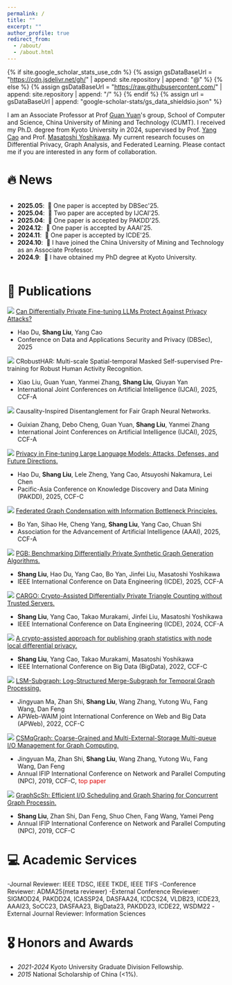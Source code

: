 ```yaml
---
permalink: /
title: ""
excerpt: ""
author_profile: true
redirect_from: 
  - /about/
  - /about.html
---
```


{% if site.google_scholar_stats_use_cdn %}
{% assign gsDataBaseUrl = "https://cdn.jsdelivr.net/gh/" | append: site.repository | append: "@" %}
{% else %}
{% assign gsDataBaseUrl = "https://raw.githubusercontent.com/" | append: site.repository | append: "/" %}
{% endif %}
{% assign url = gsDataBaseUrl | append: "google-scholar-stats/gs_data_shieldsio.json" %}

<span class='anchor' id='about-me'></span>

I am an Associate Professor at Prof [Guan Yuan](https://faculty.cumt.edu.cn/yuanguan/zh_CN/index.htm)'s group, School of Computer and Science, China University of Mining and Technology (CUMT). I received my Ph.D. degree from Kyoto University in 2024, supervised by Prof. [Yang Cao](https://yangcao888.github.io/) and Prof. [Masatoshi Yoshikawa](https://scholar.google.co.jp/citations?user=yMFHG7wAAAAJ&hl=ja). My current research focuses on Differential Privacy, Graph Analysis, and Federated Learning. Please contact me if you are interested in any form of collaboration.


# 🔥 News
<style>
  .scrollable {
    max-height: 200px; 
    overflow-y: scroll; 
  }
</style>

<div class="scrollable">
 <ul>
   <li><strong>2025.05</strong>: &nbsp;🎉 One paper is accepted by DBSec'25. </li>
   <li><strong>2025.04</strong>: &nbsp;🎉 Two paper are accepted by IJCAI'25. </li>
   <li><strong>2025.04</strong>: &nbsp;🎉 One paper is accepted by PAKDD'25. </li>
   <li><strong>2024.12</strong>: &nbsp;🎉 One paper is accepted by AAAI'25. </li>
   <li><strong>2024.11</strong>: &nbsp;🎉 One paper is accepted by ICDE'25. </li>
   <li><strong>2024.10</strong>: &nbsp;🎉 I have joined the China University of Mining and Technology as an Associate Professor. </li>
   <li><strong>2024.9</strong>: &nbsp;🎉 I have obtained my PhD degree at Kyoto University. </li>
</ul>
</div>

# 📝 Publications 

<img src='https://img.shields.io/badge/DBSec%2025-4C81ED'/> [Can Differentially Private Fine-tuning LLMs Protect Against Privacy Attacks?](https://www.arxiv.org/abs/2504.21036)
- Hao Du, **Shang Liu**, Yang Cao
- Conference on Data and Applications Security and Privacy (DBSec), 2025
 
<img src='https://img.shields.io/badge/IJCAI%2025-4C81ED'/> CRobustHAR: Multi-scale Spatial-temporal Masked Self-supervised Pre-training for Robust Human Activity Recognition.
- Xiao Liu, Guan Yuan, Yanmei Zhang, **Shang Liu**, Qiuyan Yan
- International Joint Conferences on Artificial Intelligence (IJCAI), 2025, CCF-A

<img src='https://img.shields.io/badge/IJCAI%2025-4C81ED'/> Causality-Inspired Disentanglement for Fair Graph Neural Networks.
- Guixian Zhang,  Debo Cheng, Guan Yuan, **Shang Liu**, Yanmei Zhang
- International Joint Conferences on Artificial Intelligence (IJCAI), 2025, CCF-A

<img src='https://img.shields.io/badge/PAKDD%2025-4C81ED'/> [Privacy in Fine-tuning Large Language Models: Attacks, Defenses, and Future Directions.](https://www.arxiv.org/abs/2412.16504)
- Hao Du, **Shang Liu**, Lele Zheng, Yang Cao, Atsuyoshi Nakamura, Lei Chen
- Pacific-Asia Conference on Knowledge Discovery and Data Mining (PAKDD), 2025, CCF-C

<img src='https://img.shields.io/badge/AAAI%2025-4C81ED'/> [Federated Graph Condensation with Information Bottleneck Principles.](https://arxiv.org/pdf/2405.03911)
- Bo Yan, Sihao He, Cheng Yang, **Shang Liu**, Yang Cao, Chuan Shi
- Association for the Advancement of Artificial Intelligence (AAAI), 2025, CCF-A

<img src='https://img.shields.io/badge/ICDE%2025-4C81ED'/> [PGB: Benchmarking Differentially Private Synthetic Graph Generation Algorithms.](https://arxiv.org/pdf/2408.02928)
- **Shang Liu**, Hao Du, Yang Cao, Bo Yan, Jinfei Liu, Masatoshi Yoshikawa
- IEEE International Conference on Data Engineering (ICDE), 2025, CCF-A

<img src='https://img.shields.io/badge/ICDE%2024-4C81ED'/> [CARGO: Crypto-Assisted Differentially Private Triangle Counting without Trusted Servers.](https://arxiv.org/abs/2312.12938)
- **Shang Liu**, Yang Cao, Takao Murakami, Jinfei Liu, Masatoshi Yoshikawa
- IEEE International Conference on Data Engineering (ICDE), 2024, CCF-A

<img src='https://img.shields.io/badge/BigData%2022-4C81ED'/> [A crypto-assisted approach for publishing graph statistics with node local differential privacy.](https://ieeexplore.ieee.org/iel7/10020192/10020156/10020435.pdf)
- **Shang Liu**, Yang Cao, Takao Murakami, Masatoshi Yoshikawa
- IEEE International Conference on Big Data (BigData), 2022, CCF-C

<img src='https://img.shields.io/badge/APWeb%2022-4C81ED'/> [LSM-Subgraph: Log-Structured Merge-Subgraph for Temporal Graph Processing.](https://link.springer.com/chapter/10.1007/978-3-031-25158-0_39)
- Jingyuan Ma, Zhan Shi, **Shang Liu**, Wang Zhang, Yutong Wu, Fang Wang, Dan Feng
- APWeb-WAIM joint International Conference on Web and Big Data (APWeb), 2022, CCF-C

<img src='https://img.shields.io/badge/NPC%2019-4C81ED'/> [CSMqGraph: Coarse-Grained and Multi-External-Storage Multi-queue I/O Management for Graph Computing.](https://link.springer.com/chapter/10.1007/978-3-031-25158-0_39)
- Jingyuan Ma, Zhan Shi, **Shang Liu**, Wang Zhang, Yutong Wu, Fang Wang, Dan Feng
- Annual IFIP International Conference on Network and Parallel Computing (NPC), 2019, CCF-C, <font color="#dd0000">top paper</font><br /> 

<img src='https://img.shields.io/badge/NPC%2019-4C81ED'/> [GraphScSh: Efficient I/O Scheduling and Graph Sharing for Concurrent Graph Processin.](https://link.springer.com/chapter/10.1007/978-3-030-30709-7_1)
- **Shang Liu**, Zhan Shi, Dan Feng, Shuo Chen, Fang Wang, Yamei Peng
- Annual IFIP International Conference on Network and Parallel Computing (NPC), 2019, CCF-C 

# 💻 Academic Services
-Journal Reviewer: IEEE TDSC, IEEE TKDE, IEEE TIFS
-Conference Reviewer: ADMA25(meta reviewer)
-External Conference Reviewer: SIGMOD24, PAKDD24, ICASSP24, DASFAA24, ICDCS24, VLDB23, ICDE23, AAAI23, SoCC23, DASFAA23, BigData23, PAKDD23, ICDE22, WSDM22
-External Journal Reviewer: Information Sciences

# 🎖 Honors and Awards
- *2021-2024* Kyoto University Graduate Division Fellowship. 
- *2015* National Scholarship of China (<1%). 
